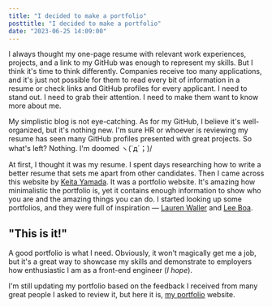 ```yaml
---
title: "I decided to make a portfolio"
posttitle: "I decided to make a portfolio"
date: "2023-06-25 14:09:00"
---
```


I always thought my one-page resume with relevant work experiences, projects, and a link to my GitHub was enough to represent my skills. But I think it's time to think differently. Companies receive too many applications, and it's just not possible for them to read every bit of information in a resume or check links and GitHub profiles for every applicant. I need to stand out. I need to grab their attention. I need to make them want to know more about me.

My simplistic blog is not eye-catching. As for my GitHub, I believe it's well-organized, but it's nothing new. I'm sure HR or whoever is reviewing my resume has seen many GitHub profiles presented with great projects. So what's left? Nothing. I'm doomed ヽ(`д´；)/

At first, I thought it was my resume.
I spent days researching how to write a better resume that sets me apart from other candidates.
Then I came across this website by [Keita Yamada](https://p5aholic.me/).
It was a portfolio website. It's amazing how minimalistic the portfolio is,
yet it contains enough information to show who you are and the amazing things you can do.
I started looking up some portfolios, and they were full of
inspiration — [Lauren Waller](https://www.lauren-waller.com/) and [Lee Boa](http://leeboa.com/).

## "This is it!"

A good portfolio is what I need. Obviously, it won't magically get me a job,
but it's a great way to showcase my skills and demonstrate to employers how enthusiastic
I am as a front-end engineer (_I hope_).

I'm still updating my portfolio based on the feedback I received from many great
people I asked to review it, but here it is, [my portfolio](https://www.jiieu.com)
website.
